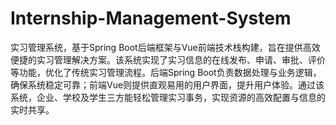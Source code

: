 # Internship-Management-System
实习管理系统，基于Spring Boot后端框架与Vue前端技术栈构建，旨在提供高效便捷的实习管理解决方案。该系统实现了实习信息的在线发布、申请、审批、评价等功能，优化了传统实习管理流程。后端Spring Boot负责数据处理与业务逻辑，确保系统稳定可靠；前端Vue则提供直观易用的用户界面，提升用户体验。通过该系统，企业、学校及学生三方能轻松管理实习事务，实现资源的高效配置与信息的实时共享。
